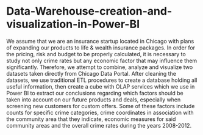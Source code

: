 # Data-Warehouse-creation-and-visualization-in-Power-BI

We assume that we are an insurance startup located in Chicago with plans of expanding our products to 
life & wealth insurance packages. In order for the pricing, risk and budget to be properly calculated, it is 
necessary to study not only crime rates but any economic factor that may influence them significantly. 
Therefore, we attempt to combine, analyze and visualize two datasets taken directly from Chicago Data 
Portal. After cleaning the datasets, we use traditional ETL procedures to create a database holding all 
useful information, then create a cube with OLAP services which we use in Power BI to extract our conclusions 
regarding which factors should be taken into account on our future products and deals, especially 
when screening new customers for custom offers. Some of these factors include counts for specific crime 
categories, crime coordinates in association with the community area that they indicate, economic 
measures for said community areas and the overall crime rates during the years 2008-2012.
